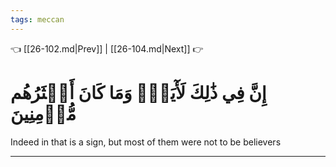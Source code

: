 ```yaml
---
tags: meccan
---
```


👈 [[26-102.md|Prev]] | [[26-104.md|Next]] 👉

# إِنَّ فِي ذَٰلِكَ لَأٓيَةٗۖ وَمَا كَانَ أَكۡثَرُهُم مُّؤۡمِنِينَ

Indeed in that is a sign, but most of them were not to be believers

---

